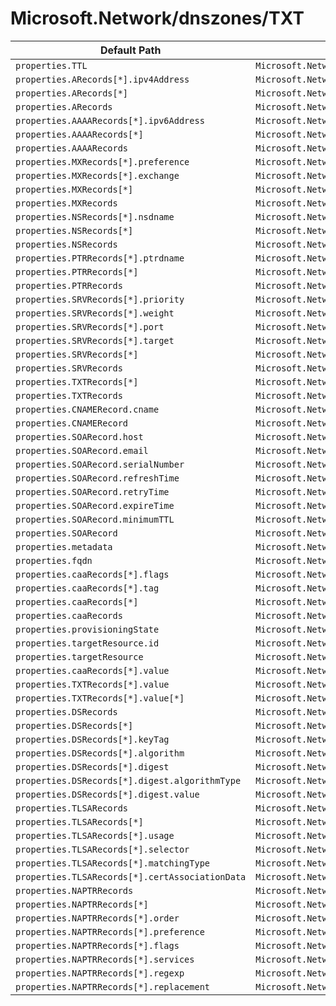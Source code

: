 # Microsoft.Network/dnszones/TXT

| Default Path | Alias |
|---|---|
| `properties.TTL` | `Microsoft.Network/dnszones/TXT/TTL` |
| `properties.ARecords[*].ipv4Address` | `Microsoft.Network/dnszones/TXT/ARecords[*].ipv4Address` |
| `properties.ARecords[*]` | `Microsoft.Network/dnszones/TXT/ARecords[*]` |
| `properties.ARecords` | `Microsoft.Network/dnszones/TXT/ARecords` |
| `properties.AAAARecords[*].ipv6Address` | `Microsoft.Network/dnszones/TXT/AAAARecords[*].ipv6Address` |
| `properties.AAAARecords[*]` | `Microsoft.Network/dnszones/TXT/AAAARecords[*]` |
| `properties.AAAARecords` | `Microsoft.Network/dnszones/TXT/AAAARecords` |
| `properties.MXRecords[*].preference` | `Microsoft.Network/dnszones/TXT/MXRecords[*].preference` |
| `properties.MXRecords[*].exchange` | `Microsoft.Network/dnszones/TXT/MXRecords[*].exchange` |
| `properties.MXRecords[*]` | `Microsoft.Network/dnszones/TXT/MXRecords[*]` |
| `properties.MXRecords` | `Microsoft.Network/dnszones/TXT/MXRecords` |
| `properties.NSRecords[*].nsdname` | `Microsoft.Network/dnszones/TXT/NSRecords[*].nsdname` |
| `properties.NSRecords[*]` | `Microsoft.Network/dnszones/TXT/NSRecords[*]` |
| `properties.NSRecords` | `Microsoft.Network/dnszones/TXT/NSRecords` |
| `properties.PTRRecords[*].ptrdname` | `Microsoft.Network/dnszones/TXT/PTRRecords[*].ptrdname` |
| `properties.PTRRecords[*]` | `Microsoft.Network/dnszones/TXT/PTRRecords[*]` |
| `properties.PTRRecords` | `Microsoft.Network/dnszones/TXT/PTRRecords` |
| `properties.SRVRecords[*].priority` | `Microsoft.Network/dnszones/TXT/SRVRecords[*].priority` |
| `properties.SRVRecords[*].weight` | `Microsoft.Network/dnszones/TXT/SRVRecords[*].weight` |
| `properties.SRVRecords[*].port` | `Microsoft.Network/dnszones/TXT/SRVRecords[*].port` |
| `properties.SRVRecords[*].target` | `Microsoft.Network/dnszones/TXT/SRVRecords[*].target` |
| `properties.SRVRecords[*]` | `Microsoft.Network/dnszones/TXT/SRVRecords[*]` |
| `properties.SRVRecords` | `Microsoft.Network/dnszones/TXT/SRVRecords` |
| `properties.TXTRecords[*]` | `Microsoft.Network/dnszones/TXT/TXTRecords[*]` |
| `properties.TXTRecords` | `Microsoft.Network/dnszones/TXT/TXTRecords` |
| `properties.CNAMERecord.cname` | `Microsoft.Network/dnszones/TXT/CNAMERecord.cname` |
| `properties.CNAMERecord` | `Microsoft.Network/dnszones/TXT/CNAMERecord` |
| `properties.SOARecord.host` | `Microsoft.Network/dnszones/TXT/SOARecord.host` |
| `properties.SOARecord.email` | `Microsoft.Network/dnszones/TXT/SOARecord.email` |
| `properties.SOARecord.serialNumber` | `Microsoft.Network/dnszones/TXT/SOARecord.serialNumber` |
| `properties.SOARecord.refreshTime` | `Microsoft.Network/dnszones/TXT/SOARecord.refreshTime` |
| `properties.SOARecord.retryTime` | `Microsoft.Network/dnszones/TXT/SOARecord.retryTime` |
| `properties.SOARecord.expireTime` | `Microsoft.Network/dnszones/TXT/SOARecord.expireTime` |
| `properties.SOARecord.minimumTTL` | `Microsoft.Network/dnszones/TXT/SOARecord.minimumTTL` |
| `properties.SOARecord` | `Microsoft.Network/dnszones/TXT/SOARecord` |
| `properties.metadata` | `Microsoft.Network/dnszones/TXT/metadata` |
| `properties.fqdn` | `Microsoft.Network/dnszones/TXT/fqdn` |
| `properties.caaRecords[*].flags` | `Microsoft.Network/dnszones/TXT/caaRecords[*].flags` |
| `properties.caaRecords[*].tag` | `Microsoft.Network/dnszones/TXT/caaRecords[*].tag` |
| `properties.caaRecords[*]` | `Microsoft.Network/dnszones/TXT/caaRecords[*]` |
| `properties.caaRecords` | `Microsoft.Network/dnszones/TXT/caaRecords` |
| `properties.provisioningState` | `Microsoft.Network/dnszones/TXT/provisioningState` |
| `properties.targetResource.id` | `Microsoft.Network/dnszones/TXT/targetResource.id` |
| `properties.targetResource` | `Microsoft.Network/dnszones/TXT/targetResource` |
| `properties.caaRecords[*].value` | `Microsoft.Network/dnszones/TXT/caaRecords[*].value` |
| `properties.TXTRecords[*].value` | `Microsoft.Network/dnszones/TXT/TXTRecords[*].value` |
| `properties.TXTRecords[*].value[*]` | `Microsoft.Network/dnszones/TXT/TXTRecords[*].value[*]` |
| `properties.DSRecords` | `Microsoft.Network/dnszones/TXT/DSRecords` |
| `properties.DSRecords[*]` | `Microsoft.Network/dnszones/TXT/DSRecords[*]` |
| `properties.DSRecords[*].keyTag` | `Microsoft.Network/dnszones/TXT/DSRecords[*].keyTag` |
| `properties.DSRecords[*].algorithm` | `Microsoft.Network/dnszones/TXT/DSRecords[*].algorithm` |
| `properties.DSRecords[*].digest` | `Microsoft.Network/dnszones/TXT/DSRecords[*].digest` |
| `properties.DSRecords[*].digest.algorithmType` | `Microsoft.Network/dnszones/TXT/DSRecords[*].digest.algorithmType` |
| `properties.DSRecords[*].digest.value` | `Microsoft.Network/dnszones/TXT/DSRecords[*].digest.value` |
| `properties.TLSARecords` | `Microsoft.Network/dnszones/TXT/TLSARecords` |
| `properties.TLSARecords[*]` | `Microsoft.Network/dnszones/TXT/TLSARecords[*]` |
| `properties.TLSARecords[*].usage` | `Microsoft.Network/dnszones/TXT/TLSARecords[*].usage` |
| `properties.TLSARecords[*].selector` | `Microsoft.Network/dnszones/TXT/TLSARecords[*].selector` |
| `properties.TLSARecords[*].matchingType` | `Microsoft.Network/dnszones/TXT/TLSARecords[*].matchingType` |
| `properties.TLSARecords[*].certAssociationData` | `Microsoft.Network/dnszones/TXT/TLSARecords[*].certAssociationData` |
| `properties.NAPTRRecords` | `Microsoft.Network/dnszones/TXT/NAPTRRecords` |
| `properties.NAPTRRecords[*]` | `Microsoft.Network/dnszones/TXT/NAPTRRecords[*]` |
| `properties.NAPTRRecords[*].order` | `Microsoft.Network/dnszones/TXT/NAPTRRecords[*].order` |
| `properties.NAPTRRecords[*].preference` | `Microsoft.Network/dnszones/TXT/NAPTRRecords[*].preference` |
| `properties.NAPTRRecords[*].flags` | `Microsoft.Network/dnszones/TXT/NAPTRRecords[*].flags` |
| `properties.NAPTRRecords[*].services` | `Microsoft.Network/dnszones/TXT/NAPTRRecords[*].services` |
| `properties.NAPTRRecords[*].regexp` | `Microsoft.Network/dnszones/TXT/NAPTRRecords[*].regexp` |
| `properties.NAPTRRecords[*].replacement` | `Microsoft.Network/dnszones/TXT/NAPTRRecords[*].replacement` |

